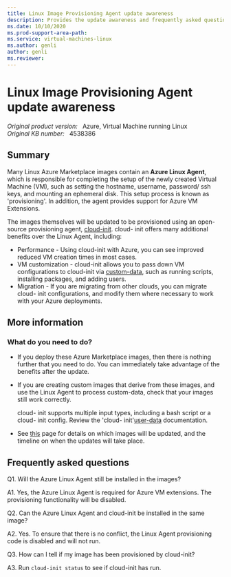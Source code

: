 ```yaml
---
title: Linux Image Provisioning Agent update awareness
description: Provides the update awareness and frequently asked questions about Linux Image Provisioning Agent.
ms.date: 10/10/2020
ms.prod-support-area-path: 
ms.service: virtual-machines-linux
ms.author: genli
author: genli
ms.reviewer: 
---
```

# Linux Image Provisioning Agent update awareness

_Original product version:_ &nbsp; Azure, Virtual Machine running Linux  
_Original KB number:_ &nbsp; 4538386

## Summary

Many Linux Azure Marketplace images contain an **Azure Linux Agent**, which is responsible for completing the setup of the newly created Virtual Machine (VM), such as setting the hostname, username, password/ ssh keys, and mounting an ephemeral disk. This setup process is known as 'provisioning'. In addition, the agent provides support for Azure VM Extensions.

The images themselves will be updated to be provisioned using an open-source provisioning agent, [cloud-init](https://docs.microsoft.com/azure/virtual-machines/linux/using-cloud-init). cloud- init offers many additional benefits over the Linux Agent, including:

- Performance - Using cloud-init with Azure, you can see improved reduced VM creation times in most cases.
- VM customization - cloud-init allows you to pass down VM configurations to cloud-init via [custom-data](/azure/virtual-machines/linux/using-cloud-init#deploying-a-cloud-init-enabled-virtual-machine), such as running scripts, installing packages, and adding users.
- Migration - If you are migrating from other clouds, you can migrate cloud- init configurations, and modify them where necessary to work with your Azure deployments. 

## More information

### What do you need to do?

- If you deploy these Azure Marketplace images, then there is nothing further that you need to do. You can immediately take advantage of the benefits after the update.
- If you are creating custom images that derive from these images, and use the Linux Agent to process custom-data, check that your images still work correctly.

    cloud- init supports multiple input types, including a bash script or a cloud- init config. Review the 'cloud- init'[user-data](https://cloudinit.readthedocs.io/en/latest/topics/format.html) documentation. 
- See [this](/azure/virtual-machines/linux/using-cloud-init#cloud-init-overview) page for details on which images will be updated, and the timeline on when the updates will take place.

## Frequently asked questions

Q1. Will the Azure Linux Agent still be installed in the images?  

A1. Yes, the Azure Linux Agent is required for Azure VM extensions. The provisioning functionality will be disabled.  

Q2. Can the Azure Linux Agent and cloud-init be installed in the same image?  

A2. Yes. To ensure that there is no conflict, the Linux Agent provisioning code is disabled and will not run.  

Q3. How can I tell if my image has been provisioned by cloud-init?  

A3. Run `cloud-init status` to see if cloud-init has run.
